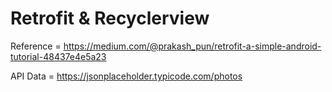 # Retrofit & Recyclerview


Reference = https://medium.com/@prakash_pun/retrofit-a-simple-android-tutorial-48437e4e5a23

API Data = https://jsonplaceholder.typicode.com/photos
